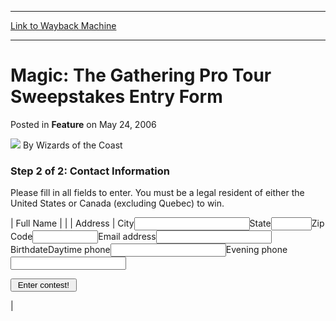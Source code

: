 
---
[Link to Wayback Machine](https://web.archive.org/web/20220121183320/https://magic.wizards.com/en/articles/archive/feature/magic-gathering-pro-tour-sweepstakes-entry-form-2006-05-24)

[_metadata_:wayback_url]:- "https://magic.wizards.com/en/articles/archive/feature/magic-gathering-pro-tour-sweepstakes-entry-form-2006-05-24"
[_metadata_:wayback_raw_url]:- "https://web.archive.org/web/20220121183320id_/https://magic.wizards.com/en/articles/archive/feature/magic-gathering-pro-tour-sweepstakes-entry-form-2006-05-24"
[_metadata_:wayback_capture_timestamp]:- "2022-01-21 18:33:20+00:00"
[_metadata_:description]:- "Step 2 of 2: Contact Information Please fill in all fields to enter. You must be a legal resident of either the United States or Canada (excluding Quebec) to win. Full Name Address CityStateZip CodeEmail addressBirthdateDaytime phoneEvening phone"
[_metadata_:generator]:- "Drupal 7 (http://drupal.org)"
---


Magic: The Gathering Pro Tour Sweepstakes Entry Form
====================================================



 Posted in **Feature**
 on May 24, 2006 






![](https://media.magic.wizards.com/styles/auth_small/public/images/person/wizards_author.jpg)
By Wizards of the Coast












### Step 2 of 2: Contact Information


Please fill in all fields to enter. You must be a legal resident of either the United States or Canada (excluding Quebec) to win.





| Full Name |  |
| Address | </td></tr><tr><td>City</td><td><input inputname="city" size="20" maxlength="30"/></td></tr><tr><td>State</td><td><input inputname="state" size="5" maxlength="15"/></td></tr><tr><td>Zip Code</td><td><input inputname="zip" size="10" maxlength="12"/></td></tr><tr><td>Email address</td><td><input inputname="email" size="20" maxlength="70"/></td></tr><tr><td>Birthdate</td><td><sessionvar id="birthdate"/><input type="hidden" inputname="birthdate"/><sessionvar id="birthdate"/></td></tr><tr><td>Daytime phone</td><td><input inputname="dayphone" size="20" maxlength="20"/></td></tr><tr><td>Evening phone</td><td><input inputname="evephone" size="20" maxlength="20"/></td></tr></table><div>
 <input type="submit" value=" Enter contest! "/></div>
 </form></div> |








